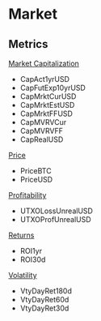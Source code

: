 # Market

## Metrics

[Market Capitalization](market-capitalization.md)

* CapAct1yrUSD
* CapFutExp10yrUSD
* CapMrktCurUSD
* CapMrktEstUSD
* CapMrktFFUSD
* CapMVRVCur
* CapMVRVFF
* CapRealUSD

[Price](price.md)

* PriceBTC
* PriceUSD

[Profitability](profitability.md)

* UTXOLossUnrealUSD
* UTXOProfUnrealUSD

[Returns](returns.md)

* ROI1yr
* ROI30d

[Volatility](volatility.md)

* VtyDayRet180d
* VtyDayRet60d
* VtyDayRet30d

